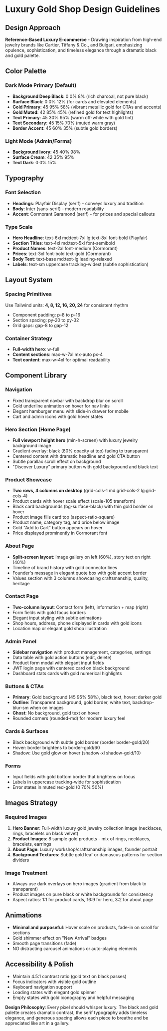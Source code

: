 # Luxury Gold Shop Design Guidelines

## Design Approach
**Reference-Based Luxury E-commerce** - Drawing inspiration from high-end jewelry brands like Cartier, Tiffany & Co., and Bulgari, emphasizing opulence, sophistication, and timeless elegance through a dramatic black and gold palette.

## Color Palette

### Dark Mode Primary (Default)
- **Background Deep Black**: 0 0% 8% (rich charcoal, not pure black)
- **Surface Black**: 0 0% 12% (for cards and elevated elements)
- **Gold Primary**: 45 95% 58% (vibrant metallic gold for CTAs and accents)
- **Gold Muted**: 42 85% 45% (refined gold for text highlights)
- **Text Primary**: 45 30% 95% (warm off-white with gold tint)
- **Text Secondary**: 45 15% 70% (muted warm gray)
- **Border Accent**: 45 60% 35% (subtle gold borders)

### Light Mode (Admin/Forms)
- **Background Ivory**: 45 40% 98%
- **Surface Cream**: 42 35% 95%
- **Text Dark**: 0 0% 15%

## Typography

### Font Selection
- **Headings**: Playfair Display (serif) - conveys luxury and tradition
- **Body**: Inter (sans-serif) - modern readability
- **Accent**: Cormorant Garamond (serif) - for prices and special callouts

### Type Scale
- **Hero Headline**: text-6xl md:text-7xl lg:text-8xl font-bold (Playfair)
- **Section Titles**: text-4xl md:text-5xl font-semibold
- **Product Names**: text-2xl font-medium (Cormorant)
- **Prices**: text-3xl font-bold text-gold (Cormorant)
- **Body Text**: text-base md:text-lg leading-relaxed
- **Labels**: text-sm uppercase tracking-widest (subtle sophistication)

## Layout System

### Spacing Primitives
Use Tailwind units: **4, 8, 12, 16, 20, 24** for consistent rhythm
- Component padding: p-8 to p-16
- Section spacing: py-20 to py-32
- Grid gaps: gap-8 to gap-12

### Container Strategy
- **Full-width hero**: w-full
- **Content sections**: max-w-7xl mx-auto px-4
- **Text content**: max-w-4xl for optimal readability

## Component Library

### Navigation
- Fixed transparent navbar with backdrop blur on scroll
- Gold underline animation on hover for nav links
- Elegant hamburger menu with slide-in drawer for mobile
- Cart and admin icons with gold hover states

### Hero Section (Home Page)
- **Full viewport height hero** (min-h-screen) with luxury jewelry background image
- Gradient overlay: black (80% opacity at top) fading to transparent
- Centered content with dramatic headline and gold CTA button
- Subtle parallax scroll effect on background
- "Discover Luxury" primary button with gold background and black text

### Product Showcase
- **Two rows, 4 columns on desktop** (grid-cols-1 md:grid-cols-2 lg:grid-cols-4)
- Product cards with hover scale effect (scale-105 transform)
- Black card backgrounds (bg-surface-black) with thin gold border on hover
- Product image fills card top (aspect-ratio-square)
- Product name, category tag, and price below image
- Gold "Add to Cart" button appears on hover
- Price displayed prominently in Cormorant font

### About Page
- **Split-screen layout**: Image gallery on left (60%), story text on right (40%)
- Timeline of brand history with gold connector lines
- Founder's message in elegant quote box with gold accent border
- Values section with 3 columns showcasing craftsmanship, quality, heritage

### Contact Page
- **Two-column layout**: Contact form (left), information + map (right)
- Form fields with gold focus borders
- Elegant input styling with subtle animations
- Shop hours, address, phone displayed in cards with gold icons
- Location map or elegant gold shop illustration

### Admin Panel
- **Sidebar navigation** with product management, categories, settings
- Data table with gold action buttons (edit, delete)
- Product form modal with elegant input fields
- JWT login page with centered card on black background
- Dashboard stats cards with gold numerical highlights

### Buttons & CTAs
- **Primary**: Gold background (45 95% 58%), black text, hover: darker gold
- **Outline**: Transparent background, gold border, white text, backdrop-blur-sm when on images
- **Ghost**: No background, gold text on hover
- Rounded corners (rounded-md) for modern luxury feel

### Cards & Surfaces
- Black background with subtle gold border (border border-gold/20)
- Hover: border brightens to border-gold/60
- Shadow: Use gold glow on hover (shadow-xl shadow-gold/10)

### Forms
- Input fields with gold bottom border that brightens on focus
- Labels in uppercase tracking-wide for sophistication
- Error states in muted red-gold (0 70% 50%)

## Images Strategy

### Required Images
1. **Hero Banner**: Full-width luxury gold jewelry collection image (necklaces, rings, bracelets on black velvet)
2. **Product Images**: 8 sample gold products - mix of rings, necklaces, bracelets, earrings
3. **About Page**: Luxury workshop/craftsmanship images, founder portrait
4. **Background Textures**: Subtle gold leaf or damascus patterns for section dividers

### Image Treatment
- Always use dark overlays on hero images (gradient from black to transparent)
- Product images on pure black or white backgrounds for consistency
- Aspect ratios: 1:1 for product cards, 16:9 for hero, 3:2 for about page

## Animations
- **Minimal and purposeful**: Hover scale on products, fade-in on scroll for sections
- Gold shimmer effect on "New Arrival" badges
- Smooth page transitions (fade)
- NO distracting carousel animations or auto-playing elements

## Accessibility & Polish
- Maintain 4.5:1 contrast ratio (gold text on black passes)
- Focus indicators with visible gold outline
- Keyboard navigation support
- Loading states with elegant gold spinner
- Empty states with gold iconography and helpful messaging

**Design Philosophy**: Every pixel should whisper luxury. The black and gold palette creates dramatic contrast, the serif typography adds timeless elegance, and generous spacing allows each piece to breathe and be appreciated like art in a gallery.